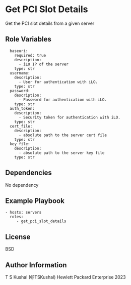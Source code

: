 Get PCI Slot Details
=========

Get the PCI slot details from a given server

Role Variables
--------------

```
  baseuri:
    required: true
    description:
      - iLO IP of the server
    type: str
  username:
    description:
      - User for authentication with iLO.
    type: str
  password:
    description:
      - Password for authentication with iLO.
    type: str
  auth_token:
    description:
      - Security token for authentication with iLO.
    type: str
  cert_file:
    description:
      - absolute path to the server cert file
    type: str
  key_file:
    description:
      - absolute path to the server key file
    type: str
```

Dependencies
------------

No dependency

Example Playbook
----------------

```
- hosts: servers
  roles:
     - get_pci_slot_details
```

License
-------

BSD

Author Information
------------------

T S Kushal (@TSKushal) Hewlett Packard Enterprise 2023